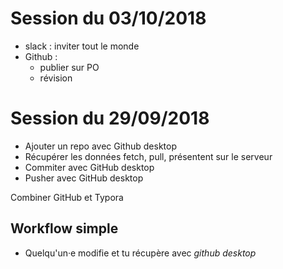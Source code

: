
# Session du 03/10/2018

- slack : inviter tout le monde
- Github : 
  - publier sur PO
  - révision

# Session du 29/09/2018

- Ajouter un repo avec Github desktop
- Récupérer les données fetch, pull, présentent sur le serveur
- Commiter avec GitHub desktop
- Pusher avec GitHub desktop

Combiner GitHub et Typora

## Workflow simple

- Quelqu'un·e modifie et tu récupère avec _github desktop_   
